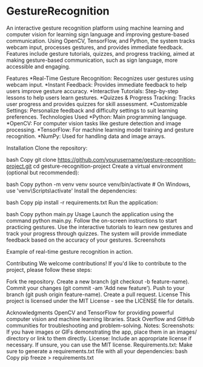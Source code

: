 # GestureRecognition
An interactive gesture recognition platform using machine learning and computer vision for learning sign language and improving gesture-based communication.
Using OpenCV, TensorFlow, and Python, the system tracks webcam input, processes gestures, and provides immediate feedback. Features include gesture tutorials, quizzes, and progress tracking, aimed at making gesture-based communication, such as sign language, more accessible and engaging.

Features
*Real-Time Gesture Recognition: Recognizes user gestures using webcam input.
*Instant Feedback: Provides immediate feedback to help users improve gesture accuracy.
*Interactive Tutorials: Step-by-step lessons to help users learn gestures.
*Quizzes & Progress Tracking: Tracks user progress and provides quizzes for skill assessment.
*Customizable Settings: Personalize feedback and difficulty settings to suit learning preferences.
Technologies Used
*Python: Main programming language.
*OpenCV: For computer vision tasks like gesture detection and image processing.
*TensorFlow: For machine learning model training and gesture recognition.
*NumPy: Used for handling data and image arrays.


Installation
Clone the repository:

bash
Copy
git clone https://github.com/yourusername/gesture-recognition-project.git
cd gesture-recognition-project
Create a virtual environment (optional but recommended):

bash
Copy
python -m venv venv
source venv/bin/activate  # On Windows, use 'venv\Scripts\activate'
Install the dependencies:

bash
Copy
pip install -r requirements.txt
Run the application:

bash
Copy
python main.py
Usage
Launch the application using the command python main.py.
Follow the on-screen instructions to start practicing gestures.
Use the interactive tutorials to learn new gestures and track your progress through quizzes.
The system will provide immediate feedback based on the accuracy of your gestures.
Screenshots

Example of real-time gesture recognition in action.

Contributing
We welcome contributions! If you'd like to contribute to the project, please follow these steps:

Fork the repository.
Create a new branch (git checkout -b feature-name).
Commit your changes (git commit -am 'Add new feature').
Push to your branch (git push origin feature-name).
Create a pull request.
License
This project is licensed under the MIT License - see the LICENSE file for details.

Acknowledgments
OpenCV and TensorFlow for providing powerful computer vision and machine learning libraries.
Stack Overflow and GitHub communities for troubleshooting and problem-solving.
Notes:
Screenshots: If you have images or GIFs demonstrating the app, place them in an images/ directory or link to them directly.
License: Include an appropriate license if necessary. If unsure, you can use the MIT license.
Requirements.txt: Make sure to generate a requirements.txt file with all your dependencies:
bash
Copy
pip freeze > requirements.txt
